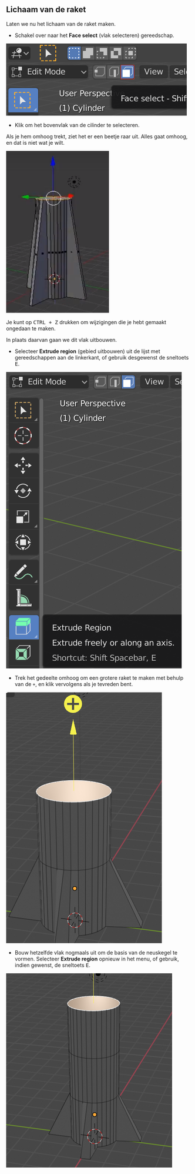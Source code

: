 ## Lichaam van de raket

Laten we nu het lichaam van de raket maken.

+ Schakel over naar het **Face select** (vlak selecteren) gereedschap.

![Vlakselectiegereedschap](images/blender-face-tool.png)

+ Klik om het bovenvlak van de cilinder te selecteren.

Als je hem omhoog trekt, ziet het er een beetje raar uit. Alles gaat omhoog, en dat is niet wat je wilt.

![Trek raket omhoog](images/blender-rocket-pull.png)

Je kunt op <kbd>CTRL + Z</kbd> drukken om wijzigingen die je hebt gemaakt ongedaan te maken.

In plaats daarvan gaan we dit vlak uitbouwen.

+ Selecteer **Extrude region** (gebied uitbouwen) uit de lijst met gereedschappen aan de linkerkant, of gebruik desgewenst de sneltoets <kbd>E</kbd>.

![Bouw gebied uit](images/extrude-region.png)

+ Trek het gedeelte omhoog om een grotere raket te maken met behulp van de `+`, en klik vervolgens als je tevreden bent.

![Bouw gebied uit](images/blender-rocket-body-extrude.png)

+ Bouw hetzelfde vlak nogmaals uit om de basis van de neuskegel te vormen. Selecteer **Extrude region** opnieuw in het menu, of gebruik, indien gewenst, de sneltoets <kbd>E</kbd>.

![Neuskegel](images/blender-rocket-nose-extrude.png)